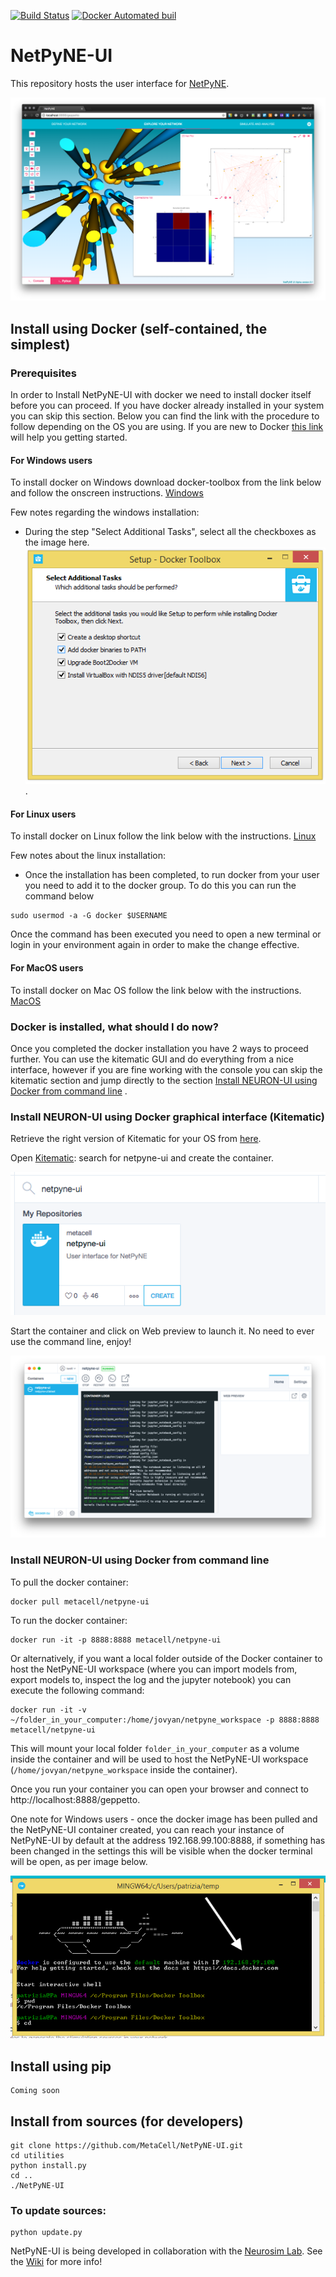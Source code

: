 [![Build Status](https://travis-ci.org/MetaCell/NetPyNE-UI.svg?branch=master)](https://travis-ci.org/MetaCell/NetPyNE-UI)
[![Docker Automated buil](https://img.shields.io/docker/automated/jrottenberg/ffmpeg.svg)](https://hub.docker.com/r/metacell/netpyne-ui/)

# NetPyNE-UI

This repository hosts the user interface for [NetPyNE](http://www.neurosimlab.org/netpyne/).


![Screenshot](https://github.com/metacell/netpyne-ui/raw/master/netpyneui.png)

## Install using Docker (self-contained, the simplest)

### Prerequisites
In order to Install NetPyNE-UI with docker we need to install docker itself before you can proceed. If you have docker already installed in your system you can skip this section.
Below you can find the link with the procedure to follow depending on the OS you are using. If you are new to Docker [this link](https://docs.docker.com/machine/get-started/) will help you getting started.

#### For Windows users
To install docker on Windows download docker-toolbox from the link below and follow the onscreen instructions.
[Windows](https://docs.docker.com/toolbox/toolbox_install_windows/)

Few notes regarding the windows installation:
- During the step "Select Additional Tasks", select all the checkboxes as the image here.
![windows_docker1](https://raw.githubusercontent.com/MetaCell/NetPyNE-UI/development/docs/docker_windows1.png).


#### For Linux users
To install docker on Linux follow the link below with the instructions.
[Linux](https://docs.docker.com/install/linux/docker-ce/ubuntu/)

Few notes about the linux installation:
- Once the installation has been completed, to run docker from your user you need to add it to the docker group.
To do this you can run the command below
```
sudo usermod -a -G docker $USERNAME
```
Once the command has been executed you need to open a new terminal or login in your environment again in order to make the change effective.

#### For MacOS users
To install docker on Mac OS follow the link below with the instructions.
[MacOS](https://docs.docker.com/docker-for-mac/install/)

### Docker is installed, what should I do now?
Once you completed the docker installation you have 2 ways to proceed further.
You can use the kitematic GUI and do everything from a nice interface, however if you are fine working with the console you can skip the kitematic section and jump directly to the section [Install NEURON-UI using Docker from command line](#install-neuron-ui-using-docker-from-command-line) .

### Install NEURON-UI using Docker graphical interface (Kitematic)
Retrieve the right version of Kitematic for your OS from [here](https://github.com/docker/kitematic/releases).

Open [Kitematic](https://kitematic.com/): search for netpyne-ui and create the container.

![Image](https://github.com/metacell/netpyne-ui/raw/master/docs/kitematicImage.png)

Start the container and click on Web preview to launch it. No need to ever use the command line, enjoy!

![Kitematic](https://github.com/metacell/netpyne-ui/raw/master/docs/kitematicRun.png)

### Install NEURON-UI using Docker from command line 
To pull the docker container:
```
docker pull metacell/netpyne-ui
```
To run the docker container:
```
docker run -it -p 8888:8888 metacell/netpyne-ui
```
Or alternatively, if you want a local folder outside of the Docker container to host the NetPyNE-UI workspace (where you can import models from, export models to, inspect the log and the jupyter notebook) you can execute the following command: 
```
docker run -it -v ~/folder_in_your_computer:/home/jovyan/netpyne_workspace -p 8888:8888 metacell/netpyne-ui
```
This will mount your local folder `folder_in_your_computer` as a volume inside the container and will be used to host the NetPyNE-UI workspace (`/home/jovyan/netpyne_workspace` inside the container). 

Once you run your container you can open your browser and connect to http://localhost:8888/geppetto.

One note for Windows users - once the docker image has been pulled and the NetPyNE-UI container created, you can reach your instance of NetPyNE-UI by default at the address 192.168.99.100:8888, if something has been changed in the settings this will be visible when the docker terminal will be open, as per image below.

![windows_docker2](https://raw.githubusercontent.com/MetaCell/NetPyNE-UI/development/docs/docker_windows2.png)

## Install using pip
```
Coming soon
```

## Install from sources (for developers)
```
git clone https://github.com/MetaCell/NetPyNE-UI.git
cd utilities
python install.py
cd ..
./NetPyNE-UI
```
### To update sources:
```
python update.py
```

NetPyNE-UI is being developed in collaboration with the [Neurosim Lab](http://neurosimlab.org/).
See the [Wiki](https://github.com/MetaCell/NetPyNE-UI/wiki) for more info!

